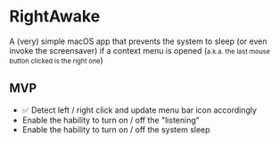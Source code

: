 # RightAwake
A (very) simple macOS app that prevents the system to sleep (or even invoke the screensaver) if a context menu is opened (<small>a.k.a. the last mouse button clicked is the right one</small>)



## MVP
- ✅ Detect left / right click and update menu bar icon accordingly 
- Enable the hability to turn on / off the "listening"
- Enable the hability to turn on / off the system sleep


